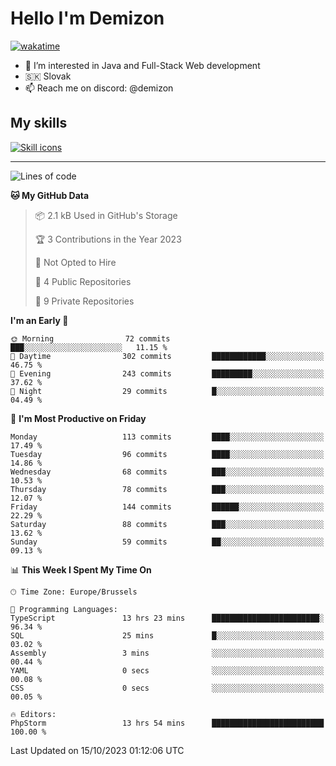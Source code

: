 # Hello I'm Demizon
[![wakatime](https://wakatime.com/badge/user/6ad1949f-d6d7-44f9-9eee-c35e54cc499b.svg)](https://wakatime.com/@6ad1949f-d6d7-44f9-9eee-c35e54cc499b)
- 👀 I’m interested in Java and Full-Stack Web development
- 🇸🇰 Slovak
- 📫 Reach me on discord: @demizon

## My skills
[![Skill icons](https://skillicons.dev/icons?i=java,js,ts,html,css,react,nextjs,tailwind,supabase,py,git,docker,linux,mysql,postgres,mongo&theme=dark)](https://github.com/Demizon3433)

---

<!--START_SECTION:waka-->
![Lines of code](https://img.shields.io/badge/From%20Hello%20World%20I%27ve%20Written-123.2%20thousand%20lines%20of%20code-blue)

**🐱 My GitHub Data** 

> 📦 2.1 kB Used in GitHub's Storage 
 > 
> 🏆 3 Contributions in the Year 2023
 > 
> 🚫 Not Opted to Hire
 > 
> 📜 4 Public Repositories 
 > 
> 🔑 9 Private Repositories 
 > 
**I'm an Early 🐤** 

```text
🌞 Morning                72 commits          ███░░░░░░░░░░░░░░░░░░░░░░   11.15 % 
🌆 Daytime                302 commits         ████████████░░░░░░░░░░░░░   46.75 % 
🌃 Evening                243 commits         █████████░░░░░░░░░░░░░░░░   37.62 % 
🌙 Night                  29 commits          █░░░░░░░░░░░░░░░░░░░░░░░░   04.49 % 
```
📅 **I'm Most Productive on Friday** 

```text
Monday                   113 commits         ████░░░░░░░░░░░░░░░░░░░░░   17.49 % 
Tuesday                  96 commits          ████░░░░░░░░░░░░░░░░░░░░░   14.86 % 
Wednesday                68 commits          ███░░░░░░░░░░░░░░░░░░░░░░   10.53 % 
Thursday                 78 commits          ███░░░░░░░░░░░░░░░░░░░░░░   12.07 % 
Friday                   144 commits         ██████░░░░░░░░░░░░░░░░░░░   22.29 % 
Saturday                 88 commits          ███░░░░░░░░░░░░░░░░░░░░░░   13.62 % 
Sunday                   59 commits          ██░░░░░░░░░░░░░░░░░░░░░░░   09.13 % 
```


📊 **This Week I Spent My Time On** 

```text
🕑︎ Time Zone: Europe/Brussels

💬 Programming Languages: 
TypeScript               13 hrs 23 mins      ████████████████████████░   96.34 % 
SQL                      25 mins             █░░░░░░░░░░░░░░░░░░░░░░░░   03.02 % 
Assembly                 3 mins              ░░░░░░░░░░░░░░░░░░░░░░░░░   00.44 % 
YAML                     0 secs              ░░░░░░░░░░░░░░░░░░░░░░░░░   00.08 % 
CSS                      0 secs              ░░░░░░░░░░░░░░░░░░░░░░░░░   00.05 % 

🔥 Editors: 
PhpStorm                 13 hrs 54 mins      █████████████████████████   100.00 % 
```


 Last Updated on 15/10/2023 01:12:06 UTC
<!--END_SECTION:waka-->
